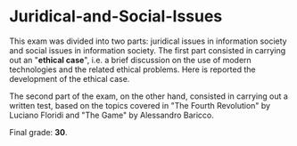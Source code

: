 # Juridical-and-Social-Issues

This exam was divided into two parts: juridical issues in information society and social issues in information society. The first part consisted in carrying out an "**ethical case**", i.e. a brief discussion on the use of modern technologies and the related ethical problems. Here is reported the development of the ethical case.

The second part of the exam, on the other hand, consisted in carrying out a written test, based on the topics covered in "The Fourth Revolution" by Luciano Floridi and "The Game" by Alessandro Baricco. 

Final grade: **30**.
